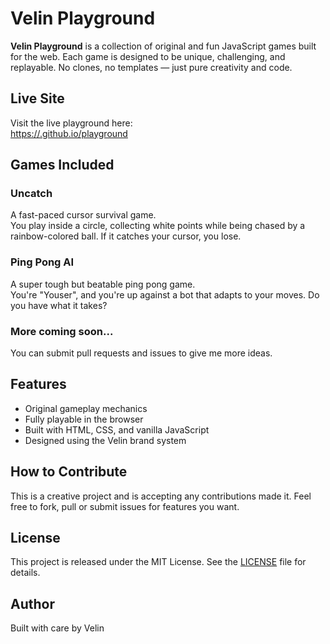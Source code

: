 # Velin Playground

**Velin Playground** is a collection of original and fun JavaScript games built for the web. Each game is designed to be unique, challenging, and replayable. No clones, no templates — just pure creativity and code.

## Live Site

Visit the live playground here:  
[https://<your-username>.github.io/playground](https://<your-username>.github.io/playground)

## Games Included

### Uncatch
A fast-paced cursor survival game.  
You play inside a circle, collecting white points while being chased by a rainbow-colored ball. If it catches your cursor, you lose.

### Ping Pong AI
A super tough but beatable ping pong game.  
You're "Youser", and you're up against a bot that adapts to your moves. Do you have what it takes?

### More coming soon...
You can submit pull requests and issues to give me more ideas.

## Features

- Original gameplay mechanics
- Fully playable in the browser
- Built with HTML, CSS, and vanilla JavaScript
- Designed using the Velin brand system

## How to Contribute

This is a creative project and is accepting any contributions made it. Feel free to fork, pull or submit issues for features you want.

## License

This project is released under the MIT License. See the [LICENSE](LICENSE) file for details.

## Author

Built with care by Velin
